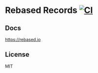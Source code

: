 # Rebased Records [![CI](https://github.com/stewwan/rebased/workflows/CI/badge.svg)](https://github.com/stewwan/rebased/actions)

## Docs

https://rebased.io

## License

MIT
